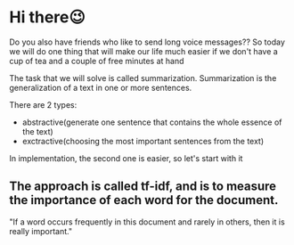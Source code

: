 # Hi there😉

Do you also have friends who like to send long voice messages??
So today we will do one thing that will make our life much easier if we don't have a cup of tea and a couple of free minutes at hand


The task that we will solve is called summarization. Summarization is the generalization of a text in one or more sentences.

There are 2 types:
- abstractive(generate one sentence that contains the whole essence of the text)
- exctractive(choosing the most important sentences from the text)

In implementation, the second one is easier, so let's start with it




## The approach is called tf-idf, and is to measure the importance of each word for the document.

"If a word occurs frequently in this document and rarely in others, then it is really important."


